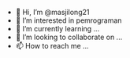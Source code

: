 - 👋 Hi, I’m @masjilong21
- 👀 I’m interested in pemrograman
- 🌱 I’m currently learning ...
- 💞️ I’m looking to collaborate on ...
- 📫 How to reach me ...
<!---
masjilong21/masjilong21 is a ✨ special ✨ repository because its `README.md` (this file) appears on your GitHub profile.
You can click the Preview link to take a look at your changes.
--->
